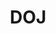 ---
name: Alex Piquero
department: Department of Justice
title: DOJ
bio-image: environmental_protection_agency_seal.png
bio-image-alt-text: Environmental Protection Agency
---